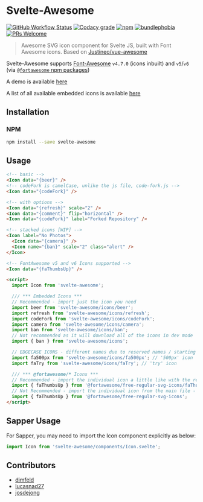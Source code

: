 # Svelte-Awesome

[![GitHub Workflow Status](https://img.shields.io/github/actions/workflow/status/RobBrazier/svelte-awesome/build.yaml?style=flat-square&branch=master)](https://github.com/RobBrazier/svelte-awesome/actions)
[![Codacy grade](https://img.shields.io/codacy/grade/5543afb1136e45e2b7bae46332f94d60)](https://app.codacy.com/gh/RobBrazier/svelte-awesome/dashboard)
[![npm](https://img.shields.io/npm/v/svelte-awesome.svg?style=flat-square)](https://www.npmjs.com/package/svelte-awesome)
[![bundlephobia](https://img.shields.io/bundlephobia/minzip/svelte-awesome?style=flat-square)](https://bundlephobia.com/result?p=svelte-awesome)
[![PRs Welcome](https://img.shields.io/badge/PRs-welcome-brightgreen.svg?style=flat-square)](http://makeapullrequest.com)

> Awesome SVG icon component for Svelte JS, built with Font Awesome icons.
> Based on [Justineo/vue-awesome][vue-awesome]

Svelte-Awesome supports [Font-Awesome][font-awesome] `v4.7.0` (icons inbuilt)
and `v5`/`v6` (via [`@fortawesome` npm packages][fortawesome-icons])

A demo is available [here][demo]

A list of all available embedded icons is available [here][icons]

## Installation

### NPM

```bash
npm install --save svelte-awesome
```

## Usage

```html
<!-- basic -->
<Icon data="{beer}" />
<!-- codeFork is camelCase, unlike the js file, code-fork.js -->
<Icon data="{codeFork}" />

<!-- with options -->
<Icon data="{refresh}" scale="2" />
<Icon data="{comment}" flip="horizontal" />
<Icon data="{codeFork}" label="Forked Repository" />

<!-- stacked icons [WIP] -->
<Icon label="No Photos">
  <Icon data="{camera}" />
  <Icon name="{ban}" scale="2" class="alert" />
</Icon>

<!-- FontAwesome v5 and v6 Icons supported -->
<Icon data="{faThumbsUp}" />

<script>
  import Icon from 'svelte-awesome';

  /// *** Embedded Icons ***
  // Recommended - import just the icon you need
  import beer from 'svelte-awesome/icons/beer';
  import refresh from 'svelte-awesome/icons/refresh';
  import codeFork from 'svelte-awesome/icons/codeFork';
  import camera from 'svelte-awesome/icons/camera';
  import ban from 'svelte-awesome/icons/ban';
  // Not recommended as it will download all of the icons in dev mode
  import { ban } from 'svelte-awesome/icons';

  // EDGECASE ICONS - different names due to reserved names / starting with numbers
  import fa500px from 'svelte-awesome/icons/fa500px'; // '500px' icon
  import faTry from 'svelte-awesome/icons/faTry'; // 'try' icon

  /// *** @fortawesome/* Icons ***
  // Recommended - import the individual icon a little like with the recommended embedded icons approach above
  import { faThumbsUp } from '@fortawesome/free-regular-svg-icons/faThumbsUp';
  // Not Recommended - import the individual icon from the main file - it will download all of the icons in dev mode
  import { faThumbsUp } from '@fortawesome/free-regular-svg-icons';
</script>
```

## Sapper Usage

For Sapper, you may need to import the Icon component explicitly as below:

```javascript
import Icon from 'svelte-awesome/components/Icon.svelte';
```

## Contributors

- [dimfeld](https://github.com/dimfeld)
- [lucasnad27](https://github.com/lucasnad27)
- [josdejong](https://github.com/josdejong)

[vue-awesome]: https://github.com/Justineo/vue-awesome
[font-awesome]: https://github.com/FortAwesome/Font-Awesome
[demo]: https://robbrazier.github.io/svelte-awesome
[icons]: https://robbrazier.github.io/svelte-awesome/icons
[fortawesome-icons]: https://www.npmjs.com/search?q=%40fortawesome%20icons
